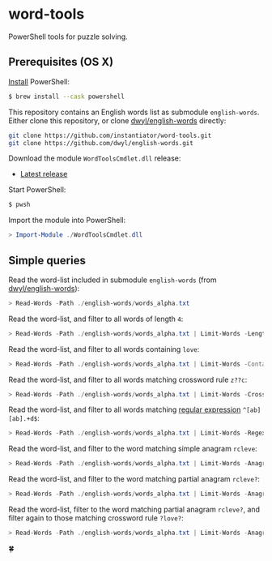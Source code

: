 # word-tools

PowerShell tools for puzzle solving.

## Prerequisites (OS X)

[Install](https://docs.microsoft.com/en-us/powershell/scripting/install/installing-powershell-on-macos?view=powershell-7.2) PowerShell:

```bash
$ brew install --cask powershell
```

This repository contains an English words list as submodule `english-words`. Either clone this repository, or clone [dwyl/english-words](https://github.com/dwyl/english-words) directly:

```bash
git clone https://github.com/instantiator/word-tools.git
git clone https://github.com/dwyl/english-words.git
```

Download the module `WordToolsCmdlet.dll` release:

* [Latest release](https://github.com/instantiator/word-tools/releases/latest)

Start PowerShell:

```bash
$ pwsh
```

Import the module into PowerShell:

```powershell
> Import-Module ./WordToolsCmdlet.dll
```

## Simple queries

Read the word-list included in submodule `english-words` (from [dwyl/english-words](https://github.com/dwyl/english-words)):

```powershell
> Read-Words -Path ./english-words/words_alpha.txt
```

Read the word-list, and filter to all words of length `4`:

```powershell
> Read-Words -Path ./english-words/words_alpha.txt | Limit-Words -Length 4
```

Read the word-list, and filter to all words containing `love`:

```powershell
> Read-Words -Path ./english-words/words_alpha.txt | Limit-Words -Contains love
```

Read the word-list, and filter to all words matching crossword rule `z??c`:

```powershell
> Read-Words -Path ./english-words/words_alpha.txt | Limit-Words -Crossword z??c
```

Read the word-list, and filter to all words matching [regular expression](https://docs.microsoft.com/en-us/dotnet/standard/base-types/regular-expression-language-quick-reference) `^[ab][ab].+d$`:

```powershell
> Read-Words -Path ./english-words/words_alpha.txt | Limit-Words -Regex ^[ab][ab].+d$
```

Read the word-list, and filter to the word matching simple anagram `rcleve`:

```powershell
> Read-Words -Path ./english-words/words_alpha.txt | Limit-Words -Anagram rcleve
```


Read the word-list, and filter to the word matching partial anagram `rcleve?`:

```powershell
> Read-Words -Path ./english-words/words_alpha.txt | Limit-Words -Anagram rclev?
```

Read the word-list, filter to the word matching partial anagram `rcleve?`, and filter again to those matching crossword rule `?love?`:

```powershell
> Read-Words -Path ./english-words/words_alpha.txt | Limit-Words -Anagram rclev? | Limit-Words -Crossword ?love?
```

🍀
